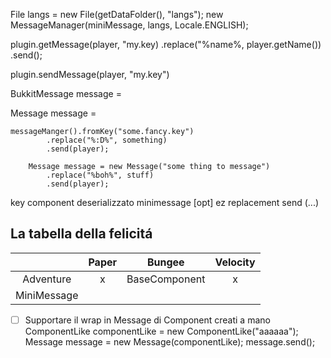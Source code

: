 File langs = new File(getDataFolder(), "langs");
new MessageManager(miniMessage, langs, Locale.ENGLISH);

plugin.getMessage(player, "my.key)
.replace("%name%, player.getName())
.send();

plugin.sendMessage(player, "my.key")

BukkitMessage message =

Message<CommandSender> message =

    messageManger().fromKey("some.fancy.key")
            .replace("%:D%", something)
            .send(player);

        Message message = new Message("some thing to message")
            .replace("%boh%", stuff)
            .send(player);



key
component deserializzato minimessage
[opt] ez replacement
send (...)

## La tabella della felicitá

|             | Paper |    Bungee     | Velocity |
|:-----------:|:-----:|:-------------:|:--------:|
|  Adventure  |   x   | BaseComponent |    x     |
| MiniMessage |       |               |          |


- [ ] Supportare il wrap in Message di Component creati a mano
        ComponentLike componentLike = new ComponentLike("aaaaaa");
        Message message = new Message(componentLike);
        message.send();